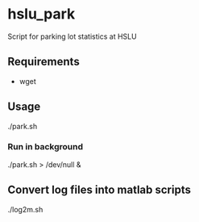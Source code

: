 # hslu_park
Script for parking lot statistics at HSLU

## Requirements
* wget

## Usage
./park.sh

### Run in background
./park.sh > /dev/null &

## Convert log files into matlab scripts
./log2m.sh

